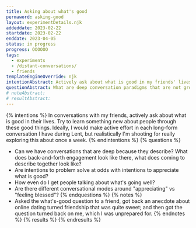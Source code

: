 ```yaml
---
title: Asking about what's good
permaword: asking-good
layout: experimentDetails.njk
addeddate: 2023-02-22
startdate: 2023-02-22
enddate: 2023-04-05
status: in progress
progress: OOOOOO
tags: 
  - experiments
  - /distant-conversations/
  - friends
templateEngineOverride: njk
intentionAbstract: Actively ask about what is good in my friends' lives, and try to learn something new about them via these good things.
questionAbstract: What are deep conversation paradigms that are not grounded in problem solving? 
# noteAbstract:
# resultAbstract:
---
```


{% intentions %}
In conversations with my friends, actively ask about what is good in their lives. Try to learn something new about people through these good things. Ideally, I would make active effort in each long-form conversation I have during Lent, but realistically I'm shooting for really exploring this about once a week.
{% endintentions %}
{% questions %}
* Can we have conversations that are deep because they describe? What does back-and-forth engagement look like there, what does coming to describe together look like?
* Are intentions to problem solve at odds with intentions to appreciate what is good?
* How even do I get people talking about what's going well?
* Are there different conversational modes around "appreciating" vs "feeling blessed"?
{% endquestions %}
{% notes %}
* Asked the what's-good question to a friend, got back an anecdote about online dating turned friendship that was quite sweet; and then got the question turned back on me, which I was unprepared for.
{% endnotes %}
{% results %}
{% endresults %}

